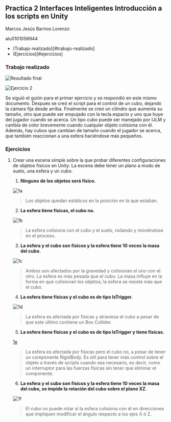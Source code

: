 ## Practica 2 Interfaces Inteligentes Introducción a los scripts en Unity

Marcos Jesús Barrios Lorenzo

alu0101056944

- (Trabajo realizado)[#trabajo-realizado]
- (Ejercicios)[#ejercicios]

### Trabajo realizado

![Resultado final](assets/finalresult.gif)

![Ejercicio 2](assets/2.gif)


Se siguió el guión para el primer ejercicio y se respondió en este mismo documento. Después se creó el script para el control de un cubo, dejando la cámara fija desde arriba. Finalmente se creó un cilindro que aumenta su tamaño, otro que puede ser empujado con la tecla espacio y uno que huye del jugador cuando se acerca. Un tipo cubo puede ser manejado por IJLM y cambia de color brevemente cuando cualquier objeto colisiona con él. Además, hay cubos que cambian de tamaño cuando el jugador se acerca, que también reaccionan a una esfera haciéndose más pequeños.

### Ejercicios


1. Crear una escena simple sobre la que probar diferentes configuraciones de objetos físicos en Unity. La escena debe tener un plano a modo de suelo, una esfera y un cubo.

    1. **Ninguno de los objetos será físico.**


    ![1a](assets/1a.gif)
    
    > Los objetos quedan estáticos en la posición en la que estaban.
    
    2. **La esfera tiene físicas, el cubo no.**


    ![1b](assets/1b.gif)
    
    
    > La esfera colisiona con el cubo y el suelo, rodando y moviéndose en el proceso.
    
    3. **La esfera y el cubo son físicos y la esfera tiene 10 veces la masa del cubo.**


    ![1c](assets/1c.gif)
    
    
    > Ambos son afectados por la gravedad y colisionan el uno con el otro. La esfera es más pesada que el cubo. La masa influye en la forma en que colisionan los objetos; la esfera se resiste más que el cubo.
    
    4. **La esfera tiene físicas y el cubo es de tipo IsTrigger.**


    ![1d](assets/1d.gif)
    
    
    > La esfera es afectada por físicas y atraviesa el cubo a pesar de que este último contiene un Box Collider.

    5. **La esfera tiene físicas y el cubo es de tipo IsTrigger y tiene físicas.**


     [1e](assets/1e.gif)
     
     
    > La esfera es afectada por físicas pero el cubo no, a pesar de tener un componente RigidBody. Es útil para tener más control sobre el objeto a través de scripts cuando sea necesario, es decir, como un interruptor para las fuerzas físicas sin tener que eliminar el componente.

    6. **La esfera y el cubo son físicos y la esfera tiene 10 veces la masa del cubo, se impide la rotación del cubo sobre el plano XZ.**


    ![1f](assets/1f.gif)
    
    
    > El cubo no puede rotar si la esfera colisiona con él en direcciones que impliquen modificar el ángulo respecto a los ejes X ó Z.

